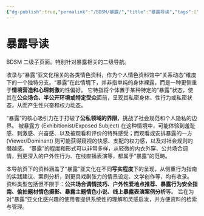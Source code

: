 ```yaml
---
{"dg-publish":true,"permalink":"/BDSM/暴露/","title":"暴露导读","tags":["暴露","亚文化","情色"],"created":"2025-02-15T21:16:30.000+08:00","updated":"2025-02-16T16:16:56.388+08:00"}
---
```



# 暴露导读

BDSM 二级子页面。特别针对暴露相关的二级导航。

收录与“暴露”亚文化相关的各类情色资料，作为个人情色资料馆中“关系动态”维度下的一个独特分支。“暴露”在此情境下，并非指单纯的身体裸露，而是一种更侧重于**情境营造和心理刺激**的性偏好。 它特指将个体置于某种特定的“暴露”状态，使其在**公众场合、半公开环境或特定受众**面前，呈现其私密身体、性行为或私密状态，从而产生性兴奋和权力动态。

“暴露”的核心吸引力在于打破了**公私领域的界限**，挑战了社会规范和个人隐私的边界。 被暴露方 (Exhibitionist/Exposed Subject) 在这种情境中，可能体验到羞耻感、刺激感、兴奋感、以及被观看和评价的特殊感受；而观看或安排暴露的一方 (Viewer/Dominant) 则可能获得窥视的快感、支配的权力感，以及对社会规则的僭越感。 “暴露”的程度和形式可以非常多样，从轻微的内衣外穿、公共场合调情，到更深入的户外性行为、在线直播表演等，都属于“暴露”的范畴。

本导航页下的资料涵盖了“暴露”亚文化在不同**写实程度**下的呈现，从侧重行为指南的实践建议、案例分析，到更具戏剧张力的情景设定、文学创作等，均有收录。 资料类型包括但不限于：**公共场合调情技巧、户外性爱地点推荐、暴露行为安全指南、偷拍题材情色摄影、暴露主题情色小说、线上暴露表演案例分析**等。 旨在为对“暴露”亚文化感兴趣的使用者提供系统性的理解和灵感启发，并方便资料的检索与管理。